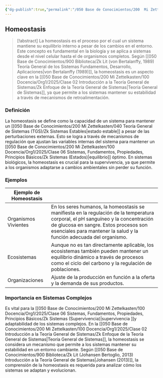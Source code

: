 ```yaml
---
{"dg-publish":true,"permalink":"/050 Base de Conocimientos/200  Mi Zettelkasten/100 Docencia/Org1/2025/Clase 06 Sistemas, Fundamentos, Propiedades, Principios Básicos/Zk Homeostasis/","tags":["digitalGarden"]}
---
```


## Homeostasis

> [!abstract]
> La homeostasis es el proceso por el cual un sistema mantiene su equilibrio interno a pesar de los cambios en el entorno. Este concepto es fundamental en la biología y se aplica a sistemas desde el nivel celular hasta el de organismos completos. Según [[050 Base de Conocimientos/900 Biblioteca/Zk Lit (von Bertalanffy, 1989) Teoría General de los Sistemas Fundamentos, Desarrollo, Aplicaciones\|von Bertalanffy (1989)]], la homeostasis es un aspecto clave en la [[050 Base de Conocimientos/200  Mi Zettelkasten/100 Docencia/Org1/2025/Clase 02 Introducción a la Teoría General de Sistemas/Zk Enfoque de la Teoría General de Sistemas\|Teoría General de Sistemas]], ya que permite a los sistemas mantener su estabilidad a través de mecanismos de retroalimentación.
> 

### Definición

La homeostasis se define como la capacidad de un sistema para mantener un [[050 Base de Conocimientos/200  Mi Zettelkasten/040 Teoría General de Sistemas (TGS)/Zk Sistemas Estables\|estado estable]] a pesar de las perturbaciones externas. Esto se logra a través de mecanismos de regulación que ajustan las variables internas del sistema para mantener un [[050 Base de Conocimientos/200  Mi Zettelkasten/100 Docencia/Org1/2025/Clase 06 Sistemas, Fundamentos, Propiedades, Principios Básicos/Zk Sistemas (Estados)\|equilibrio]] óptimo. En sistemas biológicos, la homeostasis es crucial para la supervivencia, ya que permite a los organismos adaptarse a cambios ambientales sin perder su función.

### Ejemplos

| Ejemplo de Homeostasis |                                                                                                                                                                                                                                                    |
| ---------------------- | -------------------------------------------------------------------------------------------------------------------------------------------------------------------------------------------------------------------------------------------------- |
| Organismos Vivientes   | En los seres humanos, la homeostasis se manifiesta en la regulación de la temperatura corporal, el pH sanguíneo y la concentración de glucosa en sangre. Estos procesos son esenciales para mantener la salud y la función adecuada del organismo. |
| Ecosistemas            | Aunque no es tan directamente aplicable, los ecosistemas también pueden mantener un equilibrio dinámico a través de procesos como el ciclo del carbono y la regulación de poblaciones.                                                             |
| Organizaciones         | Ajuste de la producción en función a la oferta y la demanda de sus productos.                                                                                                                                                                      |

### Importancia en Sistemas Complejos

Es vital para la [[050 Base de Conocimientos/200  Mi Zettelkasten/100 Docencia/Org1/2025/Clase 06 Sistemas, Fundamentos, Propiedades, Principios Básicos/Zk Sistemas (Supervivencia)\|supervivencia ]]y adaptabilidad de los sistemas complejos. En la [[050 Base de Conocimientos/200  Mi Zettelkasten/100 Docencia/Org1/2025/Clase 02 Introducción a la Teoría General de Sistemas/Zk Enfoque de la Teoría General de Sistemas\|Teoría General de Sistemas]], la homeostasis se considera un mecanismo que permite a los sistemas mantener su estabilidad en un entorno cambiante. Según [[050 Base de Conocimientos/900 Biblioteca/Zk Lit (Johansen Bertoglio, 2013) Introducción a la Teoría General de Sistemas\|Johansen (2013)]], la comprensión de la homeostasis es requerida para analizar cómo los sistemas se adaptan y evolucionan.